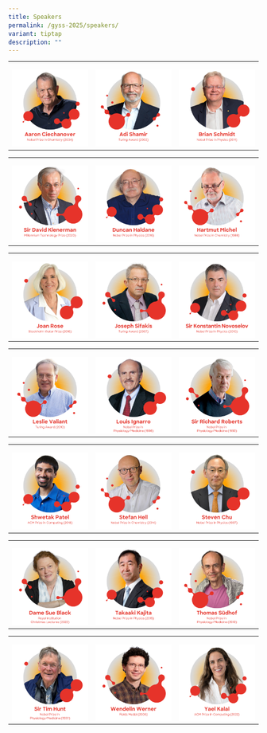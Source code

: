 ```yaml
---
title: Speakers
permalink: /gyss-2025/speakers/
variant: tiptap
description: ""
---
```

<table style="minWidth: 75px">
<colgroup>
<col>
<col>
<col>
</colgroup>
<tbody>
<tr>
<td rowspan="1" colspan="1">
<p></p><a class="isomer-image-wrapper" href="/speakers-2025/aaron-ciechanover/"><img style="width: 100%" height="auto" width="100%" alt="Aaron Ciechanover" src="/images/GYSS 2025/GYSS_2025_featured_speakers_01.png"></a>
</td>
<td rowspan="1" colspan="1">
<p></p><a class="isomer-image-wrapper" href="/speakers-2025/adi-shamir/"><img style="width: 100%" height="auto" width="100%" alt="Adi Shamir" src="/images/GYSS 2025/GYSS_2025_featured_speakers_02.png"></a>
</td>
<td rowspan="1" colspan="1">
<p></p><a class="isomer-image-wrapper" href="/speakers-2025/brian-schmidt/"><img style="width: 100%" height="auto" width="100%" alt="Brian Schmidt" src="/images/GYSS 2025/GYSS_2025_featured_speakers_03.png"></a>
</td>
</tr>
</tbody>
</table>
<table style="minWidth: 75px">
<colgroup>
<col>
<col>
<col>
</colgroup>
<tbody>
<tr>
<td rowspan="1" colspan="1">
<p></p><a class="isomer-image-wrapper" href="/speakers-2025/david-klenerman/"><img style="width: 100%" height="auto" width="100%" alt="Sir David Klenerman" src="/images/GYSS 2025/GYSS_2025_featured_speakers_04.png"></a>
</td>
<td rowspan="1" colspan="1">
<p></p><a class="isomer-image-wrapper" href="/speakers-2025/duncan-haldane/"><img style="width: 100%" height="auto" width="100%" alt="Duncan Haldane" src="/images/GYSS 2025/GYSS_2025_featured_speakers_05.png"></a>
</td>
<td rowspan="1" colspan="1">
<p></p><a class="isomer-image-wrapper" href="/speakers-2025/hartmut-michel/"><img style="width: 100%" height="auto" width="100%" alt="Hartmut Michel" src="/images/GYSS 2025/GYSS_2025_featured_speakers_06.png"></a>
</td>
</tr>
</tbody>
</table>
<table style="minWidth: 75px">
<colgroup>
<col>
<col>
<col>
</colgroup>
<tbody>
<tr>
<td rowspan="1" colspan="1">
<p></p><a class="isomer-image-wrapper" href="/speakers-2025/joan-rose/"><img style="width: 100%" height="auto" width="100%" alt="Joan Rose" src="/images/GYSS 2025/GYSS_2025_featured_speakers_07.png"></a>
</td>
<td rowspan="1" colspan="1">
<p></p><a class="isomer-image-wrapper" href="/speakers-2025/joseph-sifakis/"><img style="width: 100%" height="auto" width="100%" alt="Joseph Sifakis" src="/images/GYSS 2025/GYSS_2025_featured_speakers_08.png"></a>
</td>
<td rowspan="1" colspan="1">
<p></p><a class="isomer-image-wrapper" href="/speakers-2025/konstantin-novoselov/"><img style="width: 100%" height="auto" width="100%" alt="Sir Konstantin Novoselov" src="/images/GYSS 2025/GYSS_2025_featured_speakers_09.png"></a>
</td>
</tr>
</tbody>
</table>
<table style="minWidth: 75px">
<colgroup>
<col>
<col>
<col>
</colgroup>
<tbody>
<tr>
<td rowspan="1" colspan="1">
<p></p><a class="isomer-image-wrapper" href="/speakers-2025/leslie-valiant/"><img style="width: 100%" height="auto" width="100%" alt="Leslie Valiant" src="/images/GYSS 2025/GYSS_2025_featured_speakers_10.png"></a>
</td>
<td rowspan="1" colspan="1">
<p></p><a class="isomer-image-wrapper" href="/speakers-2025/louis-ignarro/"><img style="width: 100%" height="auto" width="100%" alt="Louis Ignarro" src="/images/GYSS 2025/GYSS_2025_featured_speakers_11.png"></a>
</td>
<td rowspan="1" colspan="1">
<p></p><a class="isomer-image-wrapper" href="/speakers-2025/richard-roberts/"><img style="width: 100%" height="auto" width="100%" alt="Sir Richard Roberts" src="/images/GYSS 2025/GYSS_2025_featured_speakers_12.png"></a>
</td>
</tr>
</tbody>
</table>
<table style="minWidth: 75px">
<colgroup>
<col>
<col>
<col>
</colgroup>
<tbody>
<tr>
<td rowspan="1" colspan="1">
<p></p><a class="isomer-image-wrapper" href="/speakers-2025/shwetak-patel/"><img style="width: 100%" height="auto" width="100%" alt="Shwetak Patel" src="/images/GYSS 2025/GYSS_2025_featured_speakers_13.png"></a>
</td>
<td rowspan="1" colspan="1">
<p></p><a class="isomer-image-wrapper" href="/speakers-2025/stefan-hell/"><img style="width: 100%" height="auto" width="100%" alt="Stefan Hell" src="/images/GYSS 2025/GYSS_2025_featured_speakers_14.png"></a>
</td>
<td rowspan="1" colspan="1">
<p></p><a class="isomer-image-wrapper" href="/speakers-2025/steven-chu/"><img style="width: 100%" height="auto" width="100%" alt="Steven Chu" src="/images/GYSS 2025/GYSS_2025_featured_speakers_15.png"></a>
</td>
</tr>
</tbody>
</table>
<table style="minWidth: 75px">
<colgroup>
<col>
<col>
<col>
</colgroup>
<tbody>
<tr>
<td rowspan="1" colspan="1">
<p></p><a class="isomer-image-wrapper" href="/speakers-2025/sue-black/"><img style="width: 100%" height="auto" width="100%" alt="Dame Sue Black" src="/images/GYSS 2025/GYSS_2025_featured_speakers_16.png"></a>
</td>
<td rowspan="1" colspan="1">
<p></p><a class="isomer-image-wrapper" href="/speakers-2025/takaaki-kajita/"><img style="width: 100%" height="auto" width="100%" alt="Takaaki Kajita" src="/images/GYSS 2025/GYSS_2025_featured_speakers_17.png"></a>
</td>
<td rowspan="1" colspan="1">
<p></p><a class="isomer-image-wrapper" href="/speakers-2025/thomas-sudhof/"><img style="width: 100%" height="auto" width="100%" alt="Thomas Südhof" src="/images/GYSS 2025/GYSS_2025_featured_speakers_18.png"></a>
</td>
</tr>
</tbody>
</table>
<table style="minWidth: 75px">
<colgroup>
<col>
<col>
<col>
</colgroup>
<tbody>
<tr>
<td rowspan="1" colspan="1">
<p></p><a class="isomer-image-wrapper" href="/speakers-2025/tim-hunt/"><img style="width: 100%" height="auto" width="100%" alt="Sir Tim Hunt" src="/images/GYSS 2025/GYSS_2025_featured_speakers_19.png"></a>
</td>
<td rowspan="1" colspan="1">
<p></p><a class="isomer-image-wrapper" href="/speakers-2025/wendelin-werner/"><img style="width: 100%" height="auto" width="100%" alt="Wendelin Werner" src="/images/GYSS 2025/GYSS_2025_featured_speakers_20.png"></a>
</td>
<td rowspan="1" colspan="1">
<p></p><a class="isomer-image-wrapper" href="/speakers-2025/yael-kalai/"><img style="width: 100%" height="auto" width="100%" alt="Yael Kalai" src="/images/GYSS 2025/GYSS_2025_featured_speakers_21.png"></a>
</td>
</tr>
</tbody>
</table>
<p></p>